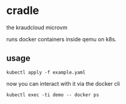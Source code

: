 cradle
======

the kraudcloud microvm

runs docker containers inside qemu on k8s.


## usage



```
kubectl apply -f example.yaml
```


now you can interact with it via the docker cli

```
kubectl exec -ti demo -- docker ps
```


